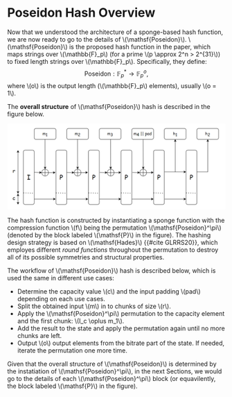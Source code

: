 # Poseidon Hash Overview

Now that we understood the architecture of a sponge-based hash function, we are now ready to go to the details of \\(\mathsf{Poseidon}\\). \\(\mathsf{Poseidon}\\) is the proposed hash function in the paper, which maps strings over \\(\mathbb{F}_p\\) (for a prime \\(p \approx 2^n > 2^{31}\\)) to fixed length strings over \\(\mathbb{F}_p\\). Specifically, they define: $$\mathsf{Poseidon}: \mathbb{F}_p^* \longrightarrow \mathbb{F}_p^o,$$ where \\(o\\) is the output length (\\(\mathbb{F}_p\\) elements), usually \\(o = 1\\).

The **overall structure** of \\(\mathsf{Poseidon}\\) hash is described in the figure below.

![Pic](./../../assets/poseidon-hash/structure.png)

The hash function is constructed by instantiating a sponge function with the compression function \\(f\\) being the permutation \\(\mathsf{Poseidon}^\pi\\) (denoted by the block labeled \\(\mathsf{P}\\) in the figure). The hashing design strategy is based on \\(\mathsf{Hades}\\) {{#cite GLRRS20}}, which employes different *round functions* throughout the permutation to destroy all of its possible symmetries and structural properties.

The workflow of \\(\mathsf{Poseidon}\\) hash is described below, which is used the same in different use cases:
- Determine the capacity value \\(c\\) and the input padding \\(pad\\) depending on each use cases.
- Split the obtained input \\(m\\) in to chunks of size \\(r\\).
- Apply the \\(\mathsf{Poseidon}^\pi\\) permutation to the capacity element and the first chunk: \\(I_c \oplus m_1\\).
- Add the result to the state and apply the permutation again until no more chunks are left.
- Output \\(o\\) output elements from the bitrate part of the state. If needed, iterate the permutation one more time.

Given that the overall structure of \\(\mathsf{Poseidon}\\) is determined by the instatiation of \\(\mathsf{Poseidon}^\pi\\), in  the next Sections, we would go to the details of each \\(\mathsf{Poseidon}^\pi\\) block (or equavilently, the block labeled \\(\mathsf{P}\\) in the figure).

